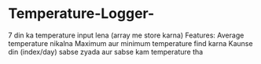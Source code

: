 # Temperature-Logger-
7 din ka temperature input lena (array me store karna)  Features:  Average temperature nikalna  Maximum aur minimum temperature find karna  Kaunse din (index/day) sabse zyada aur sabse kam temperature tha
